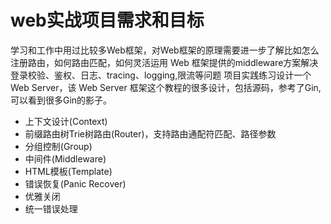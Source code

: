 # web实战项目需求和目标
学习和工作中用过比较多Web框架，对Web框架的原理需要进一步了解比如怎么注册路由，如何路由匹配，如何灵活运用 Web 框架提供的middleware方案解决登录校验、鉴权、日志、tracing、logging,限流等问题
项目实践练习设计一个Web Server，该 Web Server 框架这个教程的很多设计，包括源码，参考了Gin,可以看到很多Gin的影子。

* 上下文设计(Context)
* 前缀路由树Trie树路由(Router)，支持路由通配符匹配、路径参数
* 分组控制(Group)
* 中间件(Middleware)
* HTML模板(Template)
* 错误恢复(Panic Recover)
* 优雅关闭
* 统一错误处理